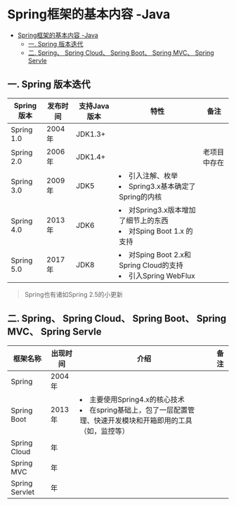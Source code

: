 # Spring框架的基本内容 -Java

<!-- @import "[TOC]" {cmd="toc" depthFrom=1 depthTo=6 orderedList=false} -->

<!-- code_chunk_output -->

- [Spring框架的基本内容 -Java](#-spring框架的基本内容--java)
  - [一. Spring 版本迭代](#-一-spring-版本迭代)
  - [二. Spring、 Spring Cloud、 Spring Boot、 Spring MVC、 Spring Servle](#-二-spring--spring-cloud--spring-boot--spring-mvc--spring-servle)

<!-- /code_chunk_output -->


## 一. Spring 版本迭代
| Spring版本 | 发布时间 | 支持Java版本 | 特性 | 备注 | 
| - | - | - | - | - |
| Spring 1.0 | 2004年 | JDK1.3+ | | |
| Spring 2.0 | 2006年 | JDK1.4+ | | 老项目中存在 |
| Spring 3.0 | 2009年 | JDK5 | <li>引入注解、枚举</li> <li>Spring3.x基本确定了Spring的内核</li> | |
| Spring 4.0 | 2013年 | JDK6 | <li>对Spring3.x版本增加了细节上的东西</li> <li>对Sping Boot 1.x 的支持</li>| |
| Spring 5.0 | 2017年 | JDK8 | <li>对Sping Boot 2.x和Spring Cloud的支持</li> <li>引入Spring WebFlux</li> | |

> Spring也有诸如Spring 2.5的小更新

## 二. Spring、 Spring Cloud、 Spring Boot、 Spring MVC、 Spring Servle
| 框架名称 | 出现时间 | 介绍 | 备注 |
| - | - | - | - |
| Spring | 2004年 | | |
| Spring Boot | 2013年 |<li>主要使用Spring4.x的核心技术</li> <li>在spring基础上，包了一层配置管理、快速开发模块和开箱即用的工具（如，监控等）</li>| |
| Spring Cloud | 年 | | |
| Spring MVC | 年 | | |
| Spring Servlet | 年 | | |



